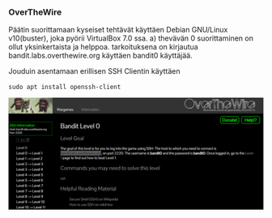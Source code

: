 ### OverTheWire


Päätin suorittamaan kyseiset tehtävät käyttäen Debian GNU/Linux v10(buster), joka pyörii VirtualBox 7.0 ssa.
a) 
thevävän 0 suorittaminen on ollut yksinkertaista ja helppoa.
tarkoituksena on kirjautua bandit.labs.overthewire.org käyttäen bandit0 käyttäjää.

Jouduin asentamaan erillisen SSH Clientin käyttäen 
```
sudo apt install openssh-client
``` 
![alt text](./image/h1a0.png)
